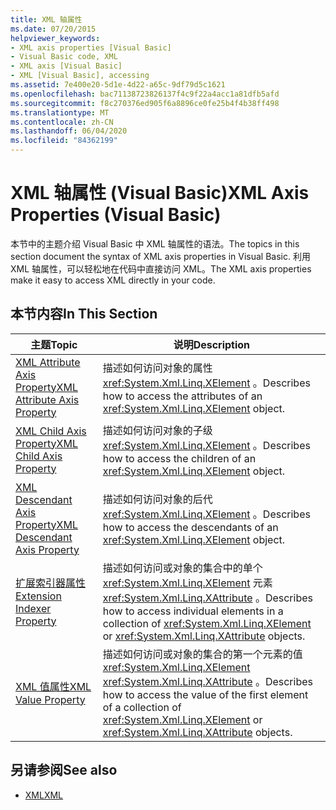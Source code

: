 ```yaml
---
title: XML 轴属性
ms.date: 07/20/2015
helpviewer_keywords:
- XML axis properties [Visual Basic]
- Visual Basic code, XML
- XML axis [Visual Basic]
- XML [Visual Basic], accessing
ms.assetid: 7e400e20-5d1e-4d22-a65c-9df79d5c1621
ms.openlocfilehash: bac71138723826137f4c9f22a4acc1a81dfb5afd
ms.sourcegitcommit: f8c270376ed905f6a8896ce0fe25b4f4b38ff498
ms.translationtype: MT
ms.contentlocale: zh-CN
ms.lasthandoff: 06/04/2020
ms.locfileid: "84362199"
---
```

# <a name="xml-axis-properties-visual-basic"></a><span data-ttu-id="b6789-102">XML 轴属性 (Visual Basic)</span><span class="sxs-lookup"><span data-stu-id="b6789-102">XML Axis Properties (Visual Basic)</span></span>
<span data-ttu-id="b6789-103">本节中的主题介绍 Visual Basic 中 XML 轴属性的语法。</span><span class="sxs-lookup"><span data-stu-id="b6789-103">The topics in this section document the syntax of XML axis properties in Visual Basic.</span></span> <span data-ttu-id="b6789-104">利用 XML 轴属性，可以轻松地在代码中直接访问 XML。</span><span class="sxs-lookup"><span data-stu-id="b6789-104">The XML axis properties make it easy to access XML directly in your code.</span></span>  
  
## <a name="in-this-section"></a><span data-ttu-id="b6789-105">本节内容</span><span class="sxs-lookup"><span data-stu-id="b6789-105">In This Section</span></span>  
  
|<span data-ttu-id="b6789-106">主题</span><span class="sxs-lookup"><span data-stu-id="b6789-106">Topic</span></span>|<span data-ttu-id="b6789-107">说明</span><span class="sxs-lookup"><span data-stu-id="b6789-107">Description</span></span>|  
|-----------|-----------------|  
|[<span data-ttu-id="b6789-108">XML Attribute Axis Property</span><span class="sxs-lookup"><span data-stu-id="b6789-108">XML Attribute Axis Property</span></span>](xml-attribute-axis-property.md)|<span data-ttu-id="b6789-109">描述如何访问对象的属性 <xref:System.Xml.Linq.XElement> 。</span><span class="sxs-lookup"><span data-stu-id="b6789-109">Describes how to access the attributes of an <xref:System.Xml.Linq.XElement> object.</span></span>|  
|[<span data-ttu-id="b6789-110">XML Child Axis Property</span><span class="sxs-lookup"><span data-stu-id="b6789-110">XML Child Axis Property</span></span>](xml-child-axis-property.md)|<span data-ttu-id="b6789-111">描述如何访问对象的子级 <xref:System.Xml.Linq.XElement> 。</span><span class="sxs-lookup"><span data-stu-id="b6789-111">Describes how to access the children of an <xref:System.Xml.Linq.XElement> object.</span></span>|  
|[<span data-ttu-id="b6789-112">XML Descendant Axis Property</span><span class="sxs-lookup"><span data-stu-id="b6789-112">XML Descendant Axis Property</span></span>](xml-descendant-axis-property.md)|<span data-ttu-id="b6789-113">描述如何访问对象的后代 <xref:System.Xml.Linq.XElement> 。</span><span class="sxs-lookup"><span data-stu-id="b6789-113">Describes how to access the descendants of an <xref:System.Xml.Linq.XElement> object.</span></span>|  
|[<span data-ttu-id="b6789-114">扩展索引器属性</span><span class="sxs-lookup"><span data-stu-id="b6789-114">Extension Indexer Property</span></span>](extension-indexer-property.md)|<span data-ttu-id="b6789-115">描述如何访问或对象的集合中的单个 <xref:System.Xml.Linq.XElement> 元素 <xref:System.Xml.Linq.XAttribute> 。</span><span class="sxs-lookup"><span data-stu-id="b6789-115">Describes how to access individual elements in a collection of <xref:System.Xml.Linq.XElement> or <xref:System.Xml.Linq.XAttribute> objects.</span></span>|  
|[<span data-ttu-id="b6789-116">XML 值属性</span><span class="sxs-lookup"><span data-stu-id="b6789-116">XML Value Property</span></span>](xml-value-property.md)|<span data-ttu-id="b6789-117">描述如何访问或对象的集合的第一个元素的值 <xref:System.Xml.Linq.XElement> <xref:System.Xml.Linq.XAttribute> 。</span><span class="sxs-lookup"><span data-stu-id="b6789-117">Describes how to access the value of the first element of a collection of <xref:System.Xml.Linq.XElement> or <xref:System.Xml.Linq.XAttribute> objects.</span></span>|  
  
## <a name="see-also"></a><span data-ttu-id="b6789-118">另请参阅</span><span class="sxs-lookup"><span data-stu-id="b6789-118">See also</span></span>

- [<span data-ttu-id="b6789-119">XML</span><span class="sxs-lookup"><span data-stu-id="b6789-119">XML</span></span>](../../programming-guide/language-features/xml/index.md)
